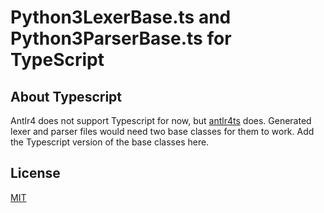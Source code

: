 # Python3LexerBase.ts and Python3ParserBase.ts for TypeScript

## About Typescript

Antlr4 does not support Typescript for now, but [antlr4ts](https://github.com/tunnelvisionlabs/antlr4ts) does. Generated lexer and parser files would need two base classes for them to work. Add the Typescript version of the base classes here.

## License

[MIT](https://opensource.org/licenses/MIT)